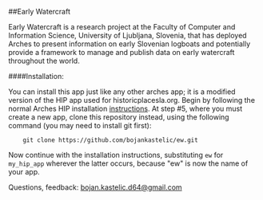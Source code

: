 ##Early Watercraft

Early Watercraft is a research project at the Faculty of Computer and Information Science, University of Ljubljana, Slovenia, that has deployed Arches to present information on early Slovenian logboats and potentially provide a framework to manage and publish data on early watercraft throughout the world.

####Installation:

You can install this app just like any other arches app; it is a modified version of the HIP app used for historicplacesla.org.  Begin by following the normal Arches HIP installation [instructions](http://arches-hip.readthedocs.org/en/latest/getting-started/#installating-arches-hip).  At step #5, where you must create a new app, clone this repository instead, using the following command (you may need to install git first):

        git clone https://github.com/bojankastelic/ew.git

Now continue with the installation instructions, substituting `ew` for `my_hip_app` wherever the latter occurs, because "ew" is now the name of your app.

Questions, feedback: bojan.kastelic.d64@gmail.com